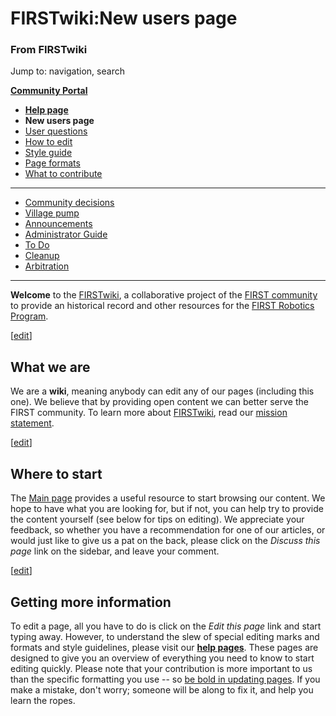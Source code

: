 

# FIRSTwiki:New users page

### From FIRSTwiki

Jump to: navigation, search

**[Community Portal](FIRSTwiki:Community_portal "FIRSTwiki:Community portal" )**

  * **[Help page](FIRSTwiki:Help "FIRSTwiki:Help" )**
  * **New users page**
  * [User questions](FIRSTwiki:User_questions "FIRSTwiki:User questions" )
  * [How to edit](FIRSTwiki:How_does_one_edit_a_page "FIRSTwiki:How does one edit a page" )
  * [Style guide](FIRSTwiki:Style_guide "FIRSTwiki:Style guide" )
  * [Page formats](FIRSTwiki:Page_formats "FIRSTwiki:Page formats" )
  * [What to contribute](FIRSTwiki:What_to_contribute "FIRSTwiki:What to contribute" )

* * *

  * [Community decisions](FIRSTwiki:Community_decisions "FIRSTwiki:Community decisions" )
  * [Village pump](FIRSTwiki:Village_pump "FIRSTwiki:Village pump" )
  * [Announcements](FIRSTwiki:Announcements "FIRSTwiki:Announcements" )
  * [Administrator Guide](FIRSTwiki:Guide_for_administrators "FIRSTwiki:Guide for administrators" )
  * [To Do](FIRSTwiki:To_Do "FIRSTwiki:To Do" )
  * [Cleanup](FIRSTwiki:Cleanup "FIRSTwiki:Cleanup" )
  * [Arbitration](FIRSTwiki:Arbitration "FIRSTwiki:Arbitration" )  
---  
  
**Welcome** to the [FIRSTwiki](FIRSTwiki "FIRSTwiki" ), a collaborative project of the [FIRST community](FIRST_community "FIRST community" ) to provide an historical record and other resources for the [FIRST Robotics Program](first). 

[[edit](/index.php?title=FIRSTwiki:New_users_page&action=edit&section=1 "Edit
section: What we are" )]

## What we are

We are a **wiki**, meaning anybody can edit any of our pages (including this
one). We believe that by providing open content we can better serve the FIRST
community. To learn more about [FIRSTwiki](FIRSTwiki "FIRSTwiki" ),
read our [mission statement](FIRSTwiki:Mission_statement
"FIRSTwiki:Mission statement" ).

[[edit](/index.php?title=FIRSTwiki:New_users_page&action=edit&section=2 "Edit
section: Where to start" )]

## Where to start

The [Main page](Main_page "Main page" ) provides a useful resource
to start browsing our content. We hope to have what you are looking for, but
if not, you can help try to provide the content yourself (see below for tips
on editing). We appreciate your feedback, so whether you have a recommendation
for one of our articles, or would just like to give us a pat on the back,
please click on the _Discuss this page_ link on the sidebar, and leave your
comment.

[[edit](/index.php?title=FIRSTwiki:New_users_page&action=edit&section=3 "Edit
section: Getting more information" )]

## Getting more information

To edit a page, all you have to do is click on the _Edit this page_ link and
start typing away. However, to understand the slew of special editing marks
and formats and style guidelines, please visit our **[help
pages](FIRSTwiki:Help "FIRSTwiki:Help" )**. These pages are
designed to give you an overview of everything you need to know to start
editing quickly. Please note that your contribution is more important to us
than the specific formatting you use -- so [be bold in updating
pages](http://www.wikipedia.org/wiki/Wikipedia:Be_bold_in_updating_pages
"wikipedia:Wikipedia:Be_bold_in_updating_pages" ). If you make a mistake,
don't worry; someone will be along to fix it, and help you learn the ropes.


